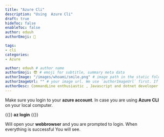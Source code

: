 ```yaml
---
title: "Azure Cli"
description: "Using  Azure Cli"
draft: true
hideToc: false
enableToc: false
author: eduuh
authorEmoji: 🤖

tags:
- cli
categories:
- Azure

author: eduuh # author name
authorEmoji: 😎 # emoji for subtitle, summary meta data
authorImage: "/images/whoami/smile.png" # image path in the static folder
authorImageUrl: "" # your image url. We use `authorImageUrl` first. If not set, we use `authorImage`.
authorDesc: CommandLine enthusiastic , Javascript and dotnet developer # author description
---
```


Make sure you login to your **azure account**. In case you are using **Azure CLI** on your local computer.

{{<boxmd>}}
**az login**
{{</boxmd>}}

Will open your **webbrowser** and you are prompted to login. When everything is successful You will see.
